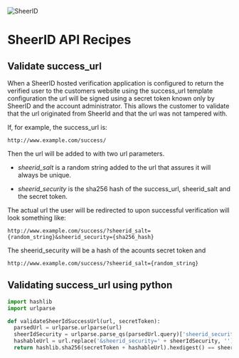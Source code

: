 ![SheerID](http://developer.sheerid.com/common/img/sheerid-logo-small.png)

SheerID API Recipes
===================

Validate success_url
------------------------------------

When a SheerID hosted verification application is configured to return the verified user to the customers website using the success_url template configuration the url will be signed using a secret token known only by SheerID and the account administrator. This allows the customer to validate that the url originated from SheerId and that the url was not tampered with.

If, for example, the success_url is:

    http://www.example.com/success/

Then the url will be added to with two url parameters.

  * *sheerid_salt* is a random string added to the url that assures it will always be unique.

  * *sheerid_security* is the sha256 hash of the success_url, sheerid_salt and the secret token.


The actual url the user will be redirected to upon successful verification will look something like:

    http://www.example.com/success/?sheerid_salt={random_string}&sheerid_security={sha256_hash}

The sheerid_security will be a hash of the acounts secret token and

    http://www.example.com/success/?sheerid_salt={random_string}

Validating success_url using python
------------------------------------

```python
import hashlib
import urlparse

def validateSheerIdSuccessUrl(url, secretToken):
  parsedUrl = urlparse.urlparse(url)
  sheerIdSecurity = urlparse.parse_qs(parsedUrl.query)['sheerid_security'][0]
  hashableUrl = url.replace('&sheerid_security=' + sheerIdSecurity, '')
  return hashlib.sha256(secretToken + hashableUrl).hexdigest() == sheerIdSecurity
```

